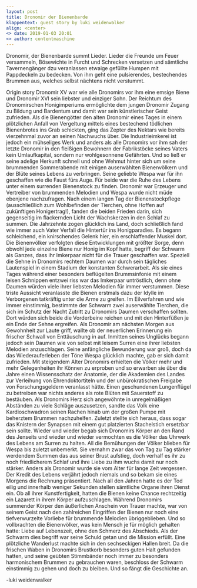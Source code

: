 ```yaml
---
layout: post
title: Dronomir der Bienenbarde
klappentext: guest story by luki weidenwalker
align: <center>
<> date: 2019-01-03 20:01
<> author: contentmaschine
---
```


Dronomir, der Bienenbarde summt Lieder. Lieder die Freunde um Feuer versammeln,
Bösewichte in Furcht und Schrecken versetzen und sämtliche Tavernengänger dzu
veranlassen etwaige gefüllte Humpen mit Pappdeckeln zu bedecken. Von ihm geht eine
pulsierendes, bestechendes Brummen aus, welches selbst nächtens nicht verstummt.

Origin story
Dronomir XV war wie alle Dronomirs vor ihm eine emsige Biene und Dronomir XVI sein
liebster und einziger Sohn. Der Reichtum des Dronomirschen Honigimperiums
ermöglichte dem jungen Dronomir Zugang zu Bildung und Bardentum und damit war
sein künstlerischer Geist zufrieden. Als die Bienengötter den alten Dronomir eines Tages
in einem plötzlichen Anfall von Vergeltung mittels eines bestechend tödlichen
Bienenbrotes ins Grab schickten, ging das Zepter des Nektars wie bereits vierzehnmal
zuvor an seinen Nachwuchs über.
Die Industrieimkerei ist jedoch ein mühseliges Werk und anders als alle Dronomirs vor
ihm sah der letzte Dronomir in den fleißigen Bewohnern der Fabrikstöcke seines Vaters
kein Umlaufkapital, sondern nur wohlgesonnene Gefährten. Und so ließ er seine adelige
Herkunft schnell und ohne Wehmut hinter sich um seine brummenden Sommerabende
mit einigen auserwählten Bienenvölkern und der Blüte seines Lebens zu verbringen.
Seine geliebte Wespa war für ihn geschaffen wie die Faust fürs Auge. Für beide war die
Ruhe des Lebens unter einem surrenden Bienenstock zu finden. Dronomir war Erzeuger
und Vertreiber von brummenden Melodien und Wespa wurde nicht müde ebenjene
nachzufragen. Nach einem langen Tag der Bienenstockpflege (ausschließlich zum
Wohlbefinden der Tierchen, ohne Hoffen auf zukünftigen Honigertrag!), fanden die
beiden Frieden darin, sich gegenseitig im flackernden Licht der Wachskerzen in den
Schlaf zu summen.
Die Jahrzehnte zogen glücklich ins Land, doch schließlich fand wie immer auch Vater
Verfall die Hintertür ins Honigparadies. Es begann schleichend, ein knirschendes Gelenk
hier, ein erschlaffender Muskel dort. Die Bienenvölker verfolgten diese Entwicklungen
mit größter Sorge, denn obwohl jede einzelne Biene nur Honig im Kopf hatte, begriff der
Schwarm als Ganzes, dass ihr Imkerpaar nicht für die Trauer geschaffen war.
Speziell die Sehne in Dronomirs rechtem Daumen war durch sein tägliches Lautenspiel
in einem Stadium der konstanten Schwerarbeit. Als sie eines Tages während einer
besonders beflügelten Brummsinfonie mit einem leisen Schnippen entzwei riss war das
Imkerpaar untröstlich, denn ohne Daumen würden viele ihrer liebsten Melodien für immer
verstummen. Diese triste Aussicht veranlasste die Bienen erstmals dazu der Idylle im
Verborgenen tatkräftig unter die Arme zu greifen. Im Eilverfahren und wie immer
einstimmig, bestimmte der Schwarm zwei auserwählte Tierchen, die sich im Schutz der
Nacht Zutritt zu Dronomirs Daumen verschaffen sollten. Dort würden sich beide die 
Vorderbeine reichen und mit den Hinterfüßen je ein Ende der Sehne ergreifen. Als
Dronomir am nächsten Morgen aus Gewohnheit zur Laute griff, wallte ob der neuerlichen
Erinnerung ein frischer Schwall von Enttäuschung in auf. Inmitten seines Unglücks
begann jedoch sein Daumen wie von selbst mit leisem Surren eine ihrer liebsten
Melodien anzuschlagen. Seine anfängliche Bewunderung war groß, doch da das
Wiederauferleben der Töne Wespa glücklich machte, gab er sich damit zufrieden.
Mit steigendem Alter Dronomirs erhielten die Völker mehr und mehr Gelegenheiten ihr
Können zu erproben und so erwarben sie über die Jahre einen Wissensschatz der
Anatomie, der die Akademien des Landes zur Verleihung von Ehrendoktortiteln und der
unbürokratischen Freigabe von Forschungsgeldern veranlasst hätte. Einen
geschundenen Lungenflügel zu betreiben war nichts anderes als rote Blüten mit
Sauerstoff zu bestäuben. Als Dronomirs Herz sich angewöhnte in unregelmäßigen
Abständen zu viele Schläge auszusetzen, sandte das Volk eine Kardioschwadron seinen
Rachen hinab um der großen Pumpe mit beherztem Brummen nachzuhelfen. Zuletzt
stellte sich heraus, dass sogar das Knistern der Synapsen mit einem gut platzierten
Stachelstich ersetzbar sein sollte. Wieder und wieder begab sich Dronomirs Körper an
den Rand des Jenseits und wieder und wieder vermochten es die Völker das Uhrwerk
des Lebens am Surren zu halten.
All die Bemühungen der Völker blieben für Wespa bis zuletzt unbemerkt. Sie vernahm
zwar das von Tag zu Tag stärker werdendem Summen das aus seiner Brust aufstieg,
doch verhalf es ihr zu noch friedlicherem Schlaf und ihre Liebe zu ihm wuchs damit nur
noch stärker. Anders als Dronomir wurde sie vom Alter für lange Zeit vergessen. Der
Kredit des Lebens verjährt jedoch niemals und so bekam sie eines Morgens die
Rechnung präsentiert. Nach all den Jahren hatte es der Tod eilig und innerhalb weniger
Sekunden stellen sämtliche Organe ihren Dienst ein. Ob all ihrer Kunstfertigkeit, hatten
die Bienen keine Chance rechtzeitig ein Lazarett in ihrem Körper aufzuschlagen.
Während Dronomirs summender Körper den äußerlichen Anschein von Trauer machte,
war von seinem Geist nach den zahlreichen Eingriffen der Bienen nur noch eine
tiefverwurzelte Vorliebe für brummende Melodien übriggeblieben. Und so vollbrachten
die Bienenvölker, was kein Mensch je für möglich gehalten hatte: Liebe auf Lebenszeit,
ohne den Schmerz des Abschieds. Als der Schwarm dies begriff war seine Schuld getan
und die Mission erfüllt. Eine plötzliche Wanderlust machte sich in den sechseckigen
Hallen breit. Da die frischen Waben in Dronomirs Brustkorb besonders guten Halt
gefunden hatten, und seine geübten Stimmbänder noch immer zu besonders
harmonischem Brummen zu gebrauchen waren, beschloss der Schwarm einstimmig zu
gehen und doch zu bleiben. Und so fängt die Geschichte an.

-luki weidenwalker
